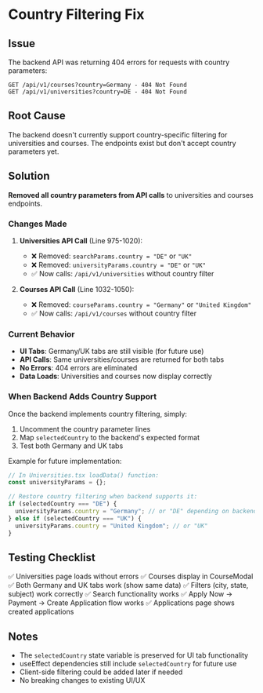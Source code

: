 # Country Filtering Fix

## Issue
The backend API was returning 404 errors for requests with country parameters:
```
GET /api/v1/courses?country=Germany - 404 Not Found
GET /api/v1/universities?country=DE - 404 Not Found
```

## Root Cause
The backend doesn't currently support country-specific filtering for universities and courses. The endpoints exist but don't accept country parameters yet.

## Solution
**Removed all country parameters from API calls** to universities and courses endpoints.

### Changes Made

1. **Universities API Call** (Line 975-1020):
   - ❌ Removed: `searchParams.country = "DE"` or `"UK"`
   - ❌ Removed: `universityParams.country = "DE"` or `"UK"`
   - ✅ Now calls: `/api/v1/universities` without country filter

2. **Courses API Call** (Line 1032-1050):
   - ❌ Removed: `courseParams.country = "Germany"` or `"United Kingdom"`  
   - ✅ Now calls: `/api/v1/courses` without country filter

### Current Behavior

- **UI Tabs**: Germany/UK tabs are still visible (for future use)
- **API Calls**: Same universities/courses are returned for both tabs
- **No Errors**: 404 errors are eliminated
- **Data Loads**: Universities and courses now display correctly

### When Backend Adds Country Support

Once the backend implements country filtering, simply:

1. Uncomment the country parameter lines
2. Map `selectedCountry` to the backend's expected format
3. Test both Germany and UK tabs

Example for future implementation:
```typescript
// In Universities.tsx loadData() function:
const universityParams = {};

// Restore country filtering when backend supports it:
if (selectedCountry === "DE") {
  universityParams.country = "Germany"; // or "DE" depending on backend
} else if (selectedCountry === "UK") {
  universityParams.country = "United Kingdom"; // or "UK"
}
```

## Testing Checklist

✅ Universities page loads without errors
✅ Courses display in CourseModal
✅ Both Germany and UK tabs work (show same data)
✅ Filters (city, state, subject) work correctly
✅ Search functionality works
✅ Apply Now → Payment → Create Application flow works
✅ Applications page shows created applications

## Notes

- The `selectedCountry` state variable is preserved for UI tab functionality
- useEffect dependencies still include `selectedCountry` for future use
- Client-side filtering could be added later if needed
- No breaking changes to existing UI/UX

